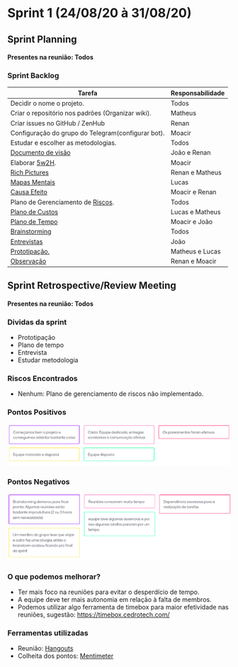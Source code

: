 # Sprint 1 (24/08/20 à 31/08/20)


## Sprint Planning
#### Presentes na reunião: Todos

###  Sprint Backlog

|Tarefa|Responsabilidade|
|---|----|
| Decidir o nome o projeto.|Todos|
| Criar o repositório nos padrões (Organizar wiki).| Matheus|
| Criar issues no GitHub / ZenHub| Renan|
| Configuração do grupo do Telegram(configurar bot).|Moacir|
| Estudar e escolher as metodologias.| Todos|
| [Documento de visão](https://github.com/UnBArqDsw/2020.1_G7_TCM/blob/master/docs/base/documento_de_visao.md) |João e Renan|
| Elaborar [5w2H](https://github.com/UnBArqDsw/2020.1_G7_TCM/blob/master/docs/base/5w2h.md).| Moacir|
| [Rich Pictures](https://github.com/UnBArqDsw/2020.1_G7_TCM/blob/master/docs/base/rich_picture.md)| Renan e Matheus|
| [Mapas Mentais](https://github.com/UnBArqDsw/2020.1_G7_TCM/blob/master/docs/base/mapa_mental.md) |Lucas|
| [Causa Efeito](https://github.com/UnBArqDsw/2020.1_G7_TCM/blob/master/docs/base/causa_e_efeito.md) |Moacir e Renan|
| Plano de Gerenciamento de [Riscos](https://github.com/UnBArqDsw/2020.1_G7_TCM/blob/master/docs/base/plano_de_gerencia_de_risco.md).|Todos|
| [Plano de Custos](https://github.com/UnBArqDsw/2020.1_G7_TCM/blob/master/docs/base/plano_de_gerenciamento_de_custo.md) |Lucas e Matheus|
| [Plano de Tempo](https://github.com/UnBArqDsw/2020.1_G7_TCM/blob/master/docs/base/Gerenciamento_Cronograma.md) |Moacir e João|
|[Brainstorming](https://github.com/UnBArqDsw/2020.1_G7_TCM/blob/master/docs/base/Brainstorm.md) |Todos|
|[Entrevistas](https://github.com/UnBArqDsw/2020.1_G7_TCM/blob/master/docs/base/entrevista.md) |João|
|[Prototipação.](https://github.com/UnBArqDsw/2020.1_G7_TCM/blob/master/docs/base/prototipo_alta_fidelidade.md) |Matheus e Lucas|
|[Observação](https://github.com/UnBArqDsw/2020.1_G7_TCM/blob/master/docs/base/observacao.md) |Renan e Moacir|

## Sprint Retrospective/Review Meeting

#### Presentes na reunião: Todos

### Dividas da sprint
- Prototipação
- Plano de tempo
- Entrevista
- Estudar metodologia

### Riscos Encontrados

- Nenhum: Plano de gerenciamento de riscos não implementado.


### Pontos Positivos

![pontos positivos](../assets/Sprints/S1-positivos.png)

### Pontos Negativos

![pontos negativos](../assets/Sprints/S1-negativos.png)

### O que podemos melhorar?
- Ter mais foco na reuniões para evitar o desperdício de tempo.
- A equipe deve ter mais autonomia em relação à falta de membros.
- Podemos utilizar algo ferramenta de timebox para maior efetividade nas reuniões, sugestão: https://timebox.cedrotech.com/


### Ferramentas utilizadas

- Reunião: [Hangouts](https://hangouts.google.com/)
- Colheita dos pontos: [Mentimeter](https://www.mentimeter.com/)



